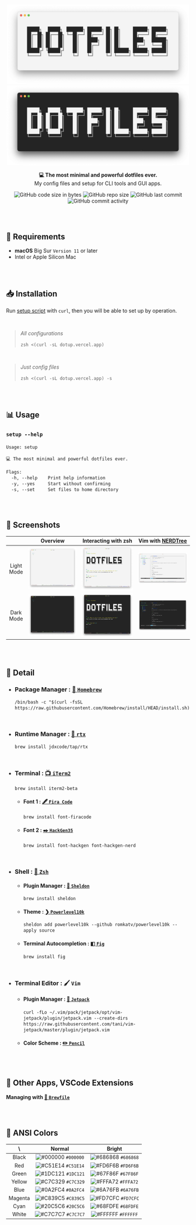 <br />

<div align="center">
  <img width=500px src="images/header/header-light.png#gh-light-mode-only" alt="DOTFILES - light" />
  <img width=500px src="images/header/header-dark.png#gh-dark-mode-only" alt="DOTFILES - dark" />

**💻 The most minimal and powerful dotfiles ever.** <br />
My config files and setup for CLI tools and GUI apps.

![GitHub code size in bytes](https://img.shields.io/github/languages/code-size/5ouma/dotfiles?style=flat-square)
![GitHub repo size](https://img.shields.io/github/repo-size/5ouma/dotfiles?style=flat-square)
![GitHub last commit](https://img.shields.io/github/last-commit/5ouma/dotfiles?style=flat-square)
![GitHub commit activity](https://img.shields.io/github/commit-activity/m/5ouma/dotfiles?style=flat-square)

</div>

<br /><br />

## 🔐 Requirements

- **macOS** Big Sur `Version 11` or later
- Intel or Apple Silicon Mac

<br /><br />

## 📥 Installation

Run [setup script](setup) with `curl`, then you will be able to set up by operation.

<br />

> _All configurations_
>
> ```shell
> zsh <(curl -sL dotup.vercel.app)
> ```

<br />

> _Just config files_
>
> ```shell
> zsh <(curl -sL dotup.vercel.app) -s
> ```

<br /><br />

## 📊 Usage

### `setup --help`

```
Usage: setup

💻 The most minimal and powerful dotfiles ever.

Flags:
  -h, --help    Print help information
  -y, --yes     Start without confirming
  -s, --set     Set files to home directory
```

<br /><br />

## 🌄 Screenshots

|            |                              Overview                              |                        Interacting with zsh                        | Vim with [NERDTree](https://github.com/preservim/nerdtree)         |
| :--------: | :----------------------------------------------------------------: | :----------------------------------------------------------------: | ------------------------------------------------------------------ |
| Light Mode | ![Screenshot 1 - Light](images/screenshots/light/screenshot-1.png) | ![Screenshot 2 - Light](images/screenshots/light/screenshot-2.png) | ![Screenshot 3 - Light](images/screenshots/light/screenshot-3.png) |
| Dark Mode  |  ![Screenshot 1 - Dark](images/screenshots/dark/screenshot-1.png)  |  ![Screenshot 2 - Dark](images/screenshots/dark/screenshot-2.png)  | ![Screenshot 3 - Dark](images/screenshots/dark/screenshot-3.png)   |

<br /><br />

## 📝 Detail

- ### Package Manager : [🍺 `Homebrew`](https://brew.sh)
  ```shell
  /bin/bash -c "$(curl -fsSL https://raw.githubusercontent.com/Homebrew/install/HEAD/install.sh)"
  ```

<br />

- ### Runtime Manager : [📼 `rtx`](https://github.com/jdxcode/rtx)
  ```shell
  brew install jdxcode/tap/rtx
  ```

<br />

- ### Terminal : [📺 `iTerm2`](https://iterm2.com)

  ```shell
  brew install iterm2-beta
  ```

  - #### Font 1 : [🖋 `Fira Code`](https://github.com/tonsky/FiraCode)

    ```shell
    brew install font-firacode
    ```

  - #### Font 2 : [✒️ `HackGen35`](https://github.com/yuru7/hackgen)
    ```shell
    brew install font-hackgen font-hackgen-nerd
    ```

<br />

- ### Shell : [🐚 `Zsh`](https://zsh.org)

  - #### Plugin Manager : [🔌 `Sheldon`](https://github.com/rossmacarthur/sheldon)

    ```shell
    brew install sheldon
    ```

  - #### Theme : [❯ `Powerlevel10k`](https://github.com/romkatv/powerlevel10k)

    ```shell
    sheldon add powerlevel10k --github romkatv/powerlevel10k --apply source
    ```

  - #### Terminal Autocompletion : [◧ `Fig`](https://fig.io)

    ```shell
    brew install fig
    ```

<br />

- ### Terminal Editor : 🖌 `Vim`

  - #### Plugin Manager : [🚀 `Jetpack`](https://github.com/tani/vim-jetpack)

    ```shell
    curl -fLo ~/.vim/pack/jetpack/opt/vim-jetpack/plugin/jetpack.vim --create-dirs https://raw.githubusercontent.com/tani/vim-jetpack/master/plugin/jetpack.vim
    ```

  - #### Color Scheme : [✏️ `Pencil`](https://github.com/preservim/vim-colors-pencil)

<br /><br />

## 📲 Other Apps, VSCode Extensions

**Managing with [🍺 `Brewfile`](datas/Brewfile)**

<br /><br />

## 🎨 ANSI Colors

|   \     |                                 Normal                                 |                                 Bright                                 |
| :-----: | :--------------------------------------------------------------------: | :--------------------------------------------------------------------: |
|  Black  | ![#000000](https://via.placeholder.com/15/000000/000000.png) `#000000` | ![#686868](https://via.placeholder.com/15/686868/686868.png) `#686868` |
|   Red   | ![#C51E14](https://via.placeholder.com/15/C51E14/C51E14.png) `#C51E14` | ![#FD6F6B](https://via.placeholder.com/15/FD6F6B/FD6F6B.png) `#FD6F6B` |
|  Green  | ![#1DC121](https://via.placeholder.com/15/1DC121/1DC121.png) `#1DC121` | ![#67F86F](https://via.placeholder.com/15/67F86F/67F86F.png) `#67F86F` |
| Yellow  | ![#C7C329](https://via.placeholder.com/15/C7C329/C7C329.png) `#C7C329` | ![#FFFA72](https://via.placeholder.com/15/FFFA72/FFFA72.png) `#FFFA72` |
|  Blue   | ![#0A2FC4](https://via.placeholder.com/15/0A2FC4/0A2FC4.png) `#0A2FC4` | ![#6A76FB](https://via.placeholder.com/15/6A76FB/6A76FB.png) `#6A76FB` |
| Magenta | ![#C839C5](https://via.placeholder.com/15/C839C5/C839C5.png) `#C839C5` | ![#FD7CFC](https://via.placeholder.com/15/FD7CFC/FD7CFC.png) `#FD7CFC` |
|  Cyan   | ![#20C5C6](https://via.placeholder.com/15/20C5C6/20C5C6.png) `#20C5C6` | ![#68FDFE](https://via.placeholder.com/15/68FDFE/68FDFE.png) `#68FDFE` |
|  White  | ![#C7C7C7](https://via.placeholder.com/15/C7C7C7/C7C7C7.png) `#C7C7C7` | ![#FFFFFF](https://via.placeholder.com/15/FFFFFF/FFFFFF.png) `#FFFFFF` |
